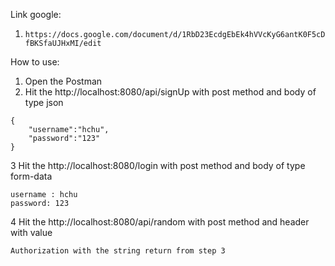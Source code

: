Link google:
1. ```https://docs.google.com/document/d/1RbD23EcdgEbEk4hVVcKyG6antK0F5cDfBKSfaUJHxMI/edit```


How to use:
1. Open the Postman
2. Hit the http://localhost:8080/api/signUp with post method and body of type json 
```
{
	"username":"hchu",
	"password":"123"
}
```
3 Hit the http://localhost:8080/login with post method and body of type form-data
```
username : hchu
password: 123

```
4 Hit the http://localhost:8080/api/random with post method and header with value
```
Authorization with the string return from step 3
```